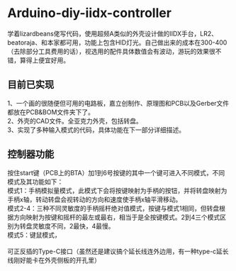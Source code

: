 # Arduino-diy-iidx-controller
学着lizardbeans佬写代码，使用超频A类似的外壳设计做的IIDX手台，LR2、beatoraja、和本家都可用，功能上包含HID灯光。自己做出来的成本在300-400（去除部分工具费用的话），视选用的配件具体数值会有波动，游玩的效果很不错，算得上便宜好用。
## 目前已实现
1、一个画的很随便但可用的电路板，嘉立创制作、原理图和PCB以及Gerber文件都放在PCB&BOM文件夹下了。<br>
2、外壳的CAD文件。全亚克力外壳，包括转盘。<br>
3、实现了多种输入模式的代码，具体功能在下一部分详细描述。<br>
## 控制器功能
按住start键（PCB上的BTA）加1到6号按键的其中一个键可进入不同模式，不同模式及其功能如下：<br>
模式1：手柄模拟量模式，此模式下会将按键映射为手柄的按钮，并将转盘映射为手柄x轴，转动转盘会视转动的方向和速度使手柄x轴平滑移动。<br>
模式2-4：三种不同灵敏度的手柄摇杆绝对值模式，按键与模式1相同，但转盘根据方向映射为按键和摇杆的最左或最右，相当于是全按键模式。2到4三个模式区别为转盘灵敏度不同，2最快，4最慢。<br>
模式5：键鼠模式，<br>
<br>
可正反插的Type-C接口（虽然还是建议搞个延长线连外边用，有一种type-c延长线刚好能卡在外壳侧板的开孔里）

